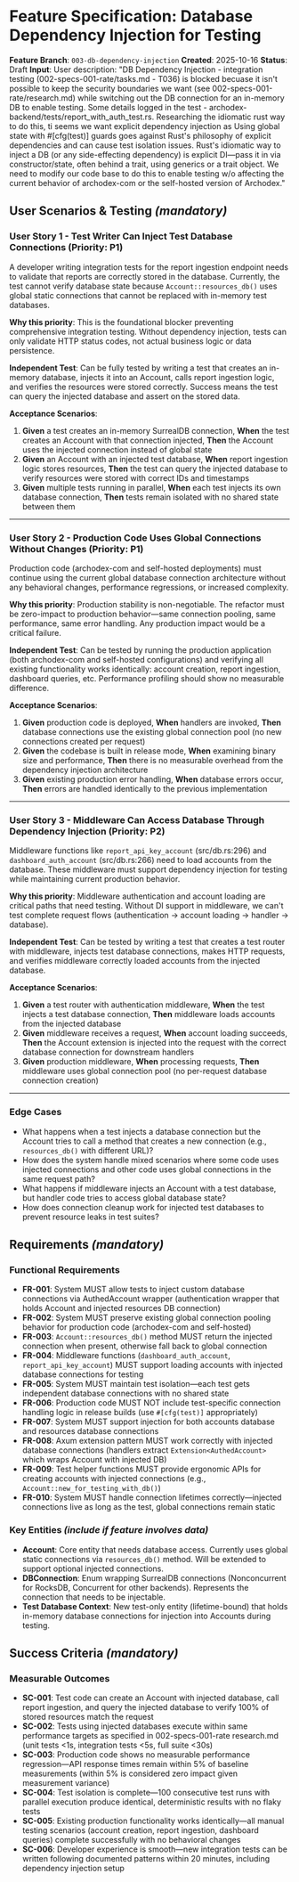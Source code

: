 # Feature Specification: Database Dependency Injection for Testing

**Feature Branch**: `003-db-dependency-injection`
**Created**: 2025-10-16
**Status**: Draft
**Input**: User description: "DB Dependency Injection - integration testing (002-specs-001-rate/tasks.md - T036) is blocked becuase it isn't possible to keep the security boundaries we want (see 002-specs-001-rate/research.md) while switching out the DB connection for an in-memory DB to enable testing. Some details logged in the test - archodex-backend/tests/report_with_auth_test.rs. Researching the idiomatic rust way to do this, ti seems we want explicit dependency injection as Using global state with #[cfg(test)] guards goes against Rust's philosophy of explicit dependencies and can cause test isolation issues. Rust's idiomatic way to inject a DB (or any side-effecting dependency) is explicit DI—pass it in via constructor/state, often behind a trait, using generics or a trait object. We need to modify our code base to do this to enable testing w/o affecting the current behavior of archodex-com or the self-hosted version of Archodex."

## User Scenarios & Testing *(mandatory)*

### User Story 1 - Test Writer Can Inject Test Database Connections (Priority: P1)

A developer writing integration tests for the report ingestion endpoint needs to validate that reports are correctly stored in the database. Currently, the test cannot verify database state because `Account::resources_db()` uses global static connections that cannot be replaced with in-memory test databases.

**Why this priority**: This is the foundational blocker preventing comprehensive integration testing. Without dependency injection, tests can only validate HTTP status codes, not actual business logic or data persistence.

**Independent Test**: Can be fully tested by writing a test that creates an in-memory database, injects it into an Account, calls report ingestion logic, and verifies the resources were stored correctly. Success means the test can query the injected database and assert on the stored data.

**Acceptance Scenarios**:

1. **Given** a test creates an in-memory SurrealDB connection, **When** the test creates an Account with that connection injected, **Then** the Account uses the injected connection instead of global state
2. **Given** an Account with an injected test database, **When** report ingestion logic stores resources, **Then** the test can query the injected database to verify resources were stored with correct IDs and timestamps
3. **Given** multiple tests running in parallel, **When** each test injects its own database connection, **Then** tests remain isolated with no shared state between them

---

### User Story 2 - Production Code Uses Global Connections Without Changes (Priority: P1)

Production code (archodex-com and self-hosted deployments) must continue using the current global database connection architecture without any behavioral changes, performance regressions, or increased complexity.

**Why this priority**: Production stability is non-negotiable. The refactor must be zero-impact to production behavior—same connection pooling, same performance, same error handling. Any production impact would be a critical failure.

**Independent Test**: Can be tested by running the production application (both archodex-com and self-hosted configurations) and verifying all existing functionality works identically: account creation, report ingestion, dashboard queries, etc. Performance profiling should show no measurable difference.

**Acceptance Scenarios**:

1. **Given** production code is deployed, **When** handlers are invoked, **Then** database connections use the existing global connection pool (no new connections created per request)
2. **Given** the codebase is built in release mode, **When** examining binary size and performance, **Then** there is no measurable overhead from the dependency injection architecture
3. **Given** existing production error handling, **When** database errors occur, **Then** errors are handled identically to the previous implementation

---

### User Story 3 - Middleware Can Access Database Through Dependency Injection (Priority: P2)

Middleware functions like `report_api_key_account` (src/db.rs:296) and `dashboard_auth_account` (src/db.rs:266) need to load accounts from the database. These middleware must support dependency injection for testing while maintaining current production behavior.

**Why this priority**: Middleware authentication and account loading are critical paths that need testing. Without DI support in middleware, we can't test complete request flows (authentication → account loading → handler → database).

**Independent Test**: Can be tested by writing a test that creates a test router with middleware, injects test database connections, makes HTTP requests, and verifies middleware correctly loaded accounts from the injected database.

**Acceptance Scenarios**:

1. **Given** a test router with authentication middleware, **When** the test injects a test database connection, **Then** middleware loads accounts from the injected database
2. **Given** middleware receives a request, **When** account loading succeeds, **Then** the Account extension is injected into the request with the correct database connection for downstream handlers
3. **Given** production middleware, **When** processing requests, **Then** middleware uses global connection pool (no per-request database connection creation)

---

### Edge Cases

- What happens when a test injects a database connection but the Account tries to call a method that creates a new connection (e.g., `resources_db()` with different URL)?
- How does the system handle mixed scenarios where some code uses injected connections and other code uses global connections in the same request path?
- What happens if middleware injects an Account with a test database, but handler code tries to access global database state?
- How does connection cleanup work for injected test databases to prevent resource leaks in test suites?

## Requirements *(mandatory)*

### Functional Requirements

- **FR-001**: System MUST allow tests to inject custom database connections via AuthedAccount wrapper (authentication wrapper that holds Account and injected resources DB connection)
- **FR-002**: System MUST preserve existing global connection pooling behavior for production code (archodex-com and self-hosted)
- **FR-003**: `Account::resources_db()` method MUST return the injected connection when present, otherwise fall back to global connection
- **FR-004**: Middleware functions (`dashboard_auth_account`, `report_api_key_account`) MUST support loading accounts with injected database connections for testing
- **FR-005**: System MUST maintain test isolation—each test gets independent database connections with no shared state
- **FR-006**: Production code MUST NOT include test-specific connection handling logic in release builds (use `#[cfg(test)]` appropriately)
- **FR-007**: System MUST support injection for both accounts database and resources database connections
- **FR-008**: Axum extension pattern MUST work correctly with injected database connections (handlers extract `Extension<AuthedAccount>` which wraps Account with injected DB)
- **FR-009**: Test helper functions MUST provide ergonomic APIs for creating accounts with injected connections (e.g., `Account::new_for_testing_with_db()`)
- **FR-010**: System MUST handle connection lifetimes correctly—injected connections live as long as the test, global connections remain static

### Key Entities *(include if feature involves data)*

- **Account**: Core entity that needs database access. Currently uses global static connections via `resources_db()` method. Will be extended to support optional injected connections.
- **DBConnection**: Enum wrapping SurrealDB connections (Nonconcurrent for RocksDB, Concurrent for other backends). Represents the connection that needs to be injectable.
- **Test Database Context**: New test-only entity (lifetime-bound) that holds in-memory database connections for injection into Accounts during testing.

## Success Criteria *(mandatory)*

### Measurable Outcomes

- **SC-001**: Test code can create an Account with injected database, call report ingestion, and query the injected database to verify 100% of stored resources match the request
- **SC-002**: Tests using injected databases execute within same performance targets as specified in 002-specs-001-rate research.md (unit tests <1s, integration tests <5s, full suite <30s)
- **SC-003**: Production code shows no measurable performance regression—API response times remain within 5% of baseline measurements (within 5% is considered zero impact given measurement variance)
- **SC-004**: Test isolation is complete—100 consecutive test runs with parallel execution produce identical, deterministic results with no flaky tests
- **SC-005**: Existing production functionality works identically—all manual testing scenarios (account creation, report ingestion, dashboard queries) complete successfully with no behavioral changes
- **SC-006**: Developer experience is smooth—new integration tests can be written following documented patterns within 20 minutes, including dependency injection setup

